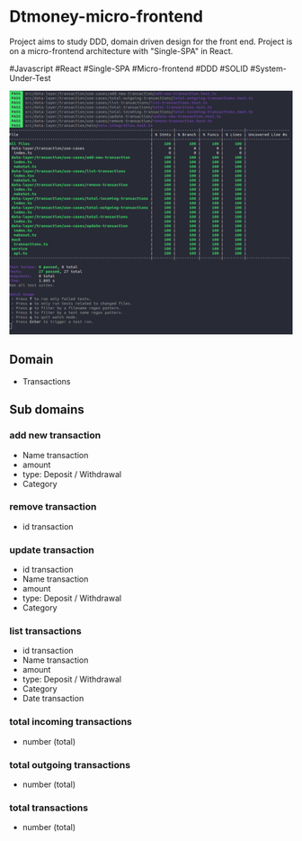 # Dtmoney-micro-frontend

Project aims to study DDD, domain driven design for the front end.
Project is on a micro-frontend architecture with "Single-SPA" in React.

#Javascript #React #Single-SPA #Micro-frontend #DDD #SOLID #System-Under-Test

<img src="./doc/imgs/coverage.png" alt="image with the test coverage carried out in the project">

## Domain

- Transactions

## Sub domains

### add new transaction

- Name transaction
- amount
- type: Deposit / Withdrawal
- Category

### remove transaction

- id transaction

### update transaction

- id transaction
- Name transaction
- amount
- type: Deposit / Withdrawal
- Category

### list transactions

- id transaction
- Name transaction
- amount
- type: Deposit / Withdrawal
- Category
- Date transaction

### total incoming transactions

- number (total)

### total outgoing transactions

- number (total)

### total transactions

- number (total)

